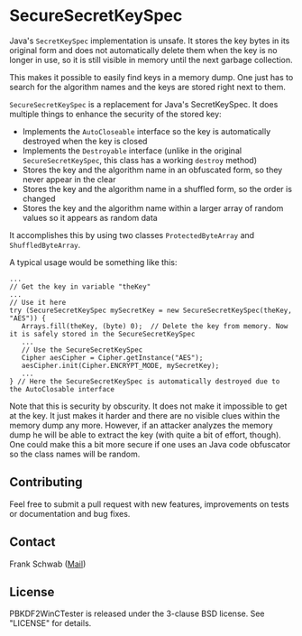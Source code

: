 # SecureSecretKeySpec

Java's `SecretKeySpec` implementation is unsafe. It stores the key bytes in its original form and does not automatically delete them when the key is no longer in use, so it is still visible in memory until the next garbage collection.

This makes it possible to easily find keys in a memory dump. One just has to search for the algorithm names and the keys are stored right next to them.

`SecureSecretKeySpec` is a replacement for Java's SecretKeySpec. It does multiple things to enhance the security of the stored key:

* Implements the `AutoCloseable` interface so the key is automatically destroyed when the key is closed
* Implements the `Destroyable` interface (unlike in the original `SecureSecretKeySpec`, this class has a working `destroy` method)
* Stores the key and the algorithm name in an obfuscated form, so they never appear in the clear
* Stores the key and the algorithm name in a shuffled form, so the order is changed
* Stores the key and the algorithm name within a larger array of random values so it appears as random data

It accomplishes this by using two classes `ProtectedByteArray` and `ShuffledByteArray`.

A typical usage would be something like this:

    ...
    // Get the key in variable "theKey"
    ...
    // Use it here
    try (SecureSecretKeySpec mySecretKey = new SecureSecretKeySpec(theKey, "AES")) {         
       Arrays.fill(theKey, (byte) 0);  // Delete the key from memory. Now it is safely stored in the SecureSecretKeySpec
       ...
       // Use the SecureSecretKeySpec
       Cipher aesCipher = Cipher.getInstance("AES");
       aesCipher.init(Cipher.ENCRYPT_MODE, mySecretKey);
       ...
    } // Here the SecureSecretKeySpec is automatically destroyed due to the AutoClosable interface

Note that this is security by obscurity. It does not make it impossible to get at the key. It just makes it harder and there are no visible clues within the memory dump any more. However, if an attacker analyzes the memory dump he will be able to extract the key (with quite a bit of effort, though). One could make this a bit more secure if one uses an Java code obfuscator so the class names will be random.

## Contributing

Feel free to submit a pull request with new features, improvements on tests or documentation and bug fixes.

## Contact

Frank Schwab ([Mail](mailto:frank.schwab@deutschebahn.com "Mail"))

## License

PBKDF2WinCTester is released under the 3-clause BSD license. See "LICENSE" for details.

